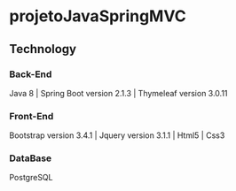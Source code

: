 # projetoJavaSpringMVC

## Technology

### Back-End
Java 8
| Spring Boot version 2.1.3
| Thymeleaf version 3.0.11

### Front-End
Bootstrap version 3.4.1
| Jquery version 3.1.1
| Html5
| Css3

### DataBase

PostgreSQL
